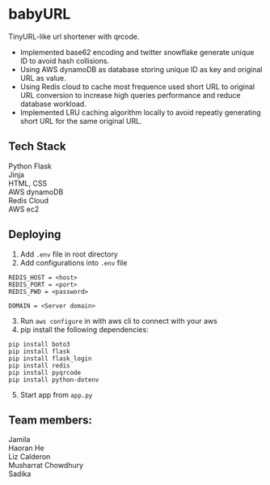 # babyURL   
TinyURL-like url shortener with qrcode.   
    
* Implemented base62 encoding and twitter snowflake generate unique ID to avoid hash collisions.      
* Using AWS dynamoDB as database storing unique ID as key and original URL as value.   
* Using Redis cloud to cache most frequence used short URL to original URL conversion to increase high queries performance and reduce database workload.       
* Implemented LRU caching algorithm locally to avoid repeatly generating short URL for the same original URL.        

## Tech Stack
Python Flask    
Jinja   
HTML, CSS   
AWS dynamoDB    
Redis Cloud   
AWS ec2   

## Deploying
1) Add `.env` file in root directory    
2) Add configurations into `.env` file         
```
REDIS_HOST = <host>    
REDIS_PORT = <port>     
REDIS_PWD = <password>

DOMAIN = <Server domain>    
```   
3) Run `aws configure` in with aws cli to connect with your aws
4) pip install the following dependencies:   
```
pip install boto3   
pip install flask
pip install flask_login   
pip install redis   
pip install pyqrcode
pip install python-dotenv
```
5) Start app from `app.py`    

## Team members:
Jamila  
Haoran He    
Liz Calderon      
Musharrat Chowdhury   
Sadika    
